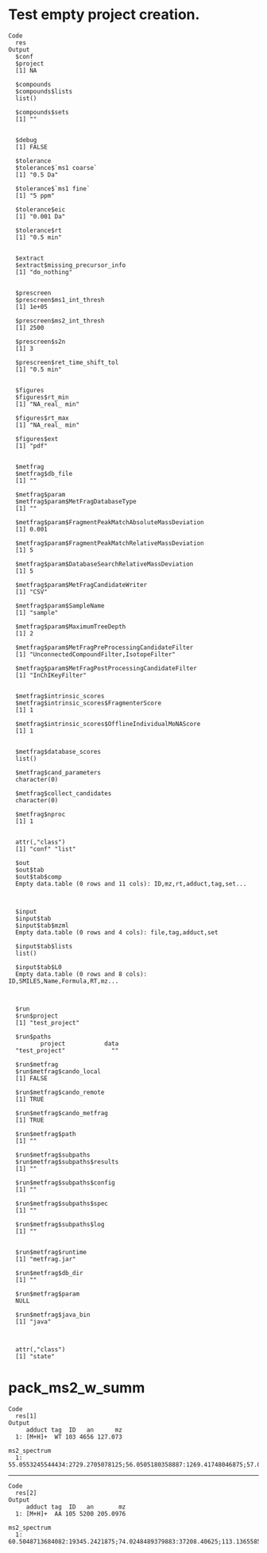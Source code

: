 # Test empty project creation.

    Code
      res
    Output
      $conf
      $project
      [1] NA
      
      $compounds
      $compounds$lists
      list()
      
      $compounds$sets
      [1] ""
      
      
      $debug
      [1] FALSE
      
      $tolerance
      $tolerance$`ms1 coarse`
      [1] "0.5 Da"
      
      $tolerance$`ms1 fine`
      [1] "5 ppm"
      
      $tolerance$eic
      [1] "0.001 Da"
      
      $tolerance$rt
      [1] "0.5 min"
      
      
      $extract
      $extract$missing_precursor_info
      [1] "do_nothing"
      
      
      $prescreen
      $prescreen$ms1_int_thresh
      [1] 1e+05
      
      $prescreen$ms2_int_thresh
      [1] 2500
      
      $prescreen$s2n
      [1] 3
      
      $prescreen$ret_time_shift_tol
      [1] "0.5 min"
      
      
      $figures
      $figures$rt_min
      [1] "NA_real_ min"
      
      $figures$rt_max
      [1] "NA_real_ min"
      
      $figures$ext
      [1] "pdf"
      
      
      $metfrag
      $metfrag$db_file
      [1] ""
      
      $metfrag$param
      $metfrag$param$MetFragDatabaseType
      [1] ""
      
      $metfrag$param$FragmentPeakMatchAbsoluteMassDeviation
      [1] 0.001
      
      $metfrag$param$FragmentPeakMatchRelativeMassDeviation
      [1] 5
      
      $metfrag$param$DatabaseSearchRelativeMassDeviation
      [1] 5
      
      $metfrag$param$MetFragCandidateWriter
      [1] "CSV"
      
      $metfrag$param$SampleName
      [1] "sample"
      
      $metfrag$param$MaximumTreeDepth
      [1] 2
      
      $metfrag$param$MetFragPreProcessingCandidateFilter
      [1] "UnconnectedCompoundFilter,IsotopeFilter"
      
      $metfrag$param$MetFragPostProcessingCandidateFilter
      [1] "InChIKeyFilter"
      
      
      $metfrag$intrinsic_scores
      $metfrag$intrinsic_scores$FragmenterScore
      [1] 1
      
      $metfrag$intrinsic_scores$OfflineIndividualMoNAScore
      [1] 1
      
      
      $metfrag$database_scores
      list()
      
      $metfrag$cand_parameters
      character(0)
      
      $metfrag$collect_candidates
      character(0)
      
      $metfrag$nproc
      [1] 1
      
      
      attr(,"class")
      [1] "conf" "list"
      
      $out
      $out$tab
      $out$tab$comp
      Empty data.table (0 rows and 11 cols): ID,mz,rt,adduct,tag,set...
      
      
      
      $input
      $input$tab
      $input$tab$mzml
      Empty data.table (0 rows and 4 cols): file,tag,adduct,set
      
      $input$tab$lists
      list()
      
      $input$tab$L0
      Empty data.table (0 rows and 8 cols): ID,SMILES,Name,Formula,RT,mz...
      
      
      
      $run
      $run$project
      [1] "test_project"
      
      $run$paths
             project           data 
      "test_project"             "" 
      
      $run$metfrag
      $run$metfrag$cando_local
      [1] FALSE
      
      $run$metfrag$cando_remote
      [1] TRUE
      
      $run$metfrag$cando_metfrag
      [1] TRUE
      
      $run$metfrag$path
      [1] ""
      
      $run$metfrag$subpaths
      $run$metfrag$subpaths$results
      [1] ""
      
      $run$metfrag$subpaths$config
      [1] ""
      
      $run$metfrag$subpaths$spec
      [1] ""
      
      $run$metfrag$subpaths$log
      [1] ""
      
      
      $run$metfrag$runtime
      [1] "metfrag.jar"
      
      $run$metfrag$db_dir
      [1] ""
      
      $run$metfrag$param
      NULL
      
      $run$metfrag$java_bin
      [1] "java"
      
      
      
      attr(,"class")
      [1] "state"

# pack_ms2_w_summ

    Code
      res[1]
    Output
         adduct tag  ID   an      mz
      1: [M+H]+  WT 103 4656 127.073
                                                                                                                                                                                                                                                                                                                                                                                                                                                                                                                                                                                                                                                                                                                                                                                                                                                                                                                                                                                                                                                                                                                                                                                                                                                                                                                                                                                                                                                                                                                                                                                                                                                                                                                                                                                                                                                                                                                                                                                                                                                                                                                                                                         ms2_spectrum
      1: 55.0553245544434:2729.2705078125;56.0505180358887:1269.41748046875;57.0345306396484:1185.73815917969;57.0708847045898:2073.21337890625;57.5013008117676:904.784362792969;58.0297393798828:3069.81298828125;60.0565567016602:1773.03698730469;65.0367965698242:965.617248535156;68.0254364013672:2071.56469726562;68.0505218505859:1228.7607421875;69.0344924926758:2780.85595703125;69.0709075927734:3080.65991210938;70.0662078857422:1433.41735839844;70.5652694702148:1031.4853515625;71.0502624511719:1328.03637695312;72.04541015625:1446.455078125;74.0975341796875:976.407348632812;80.5268020629883:903.040588378906;81.045768737793:15966.4443359375;81.0707244873047:3006.37255859375;82.0296325683594:1390.12121582031;82.0661010742188:21125.375;83.0500411987305:2234.1494140625;83.0613174438477:1575.17407226562;83.0865173339844:4149.6015625;84.0451507568359:2479.02978515625;84.0818328857422:1646.0302734375;85.0518188476562:43653.81640625;86.060791015625:5526.36279296875;86.0974578857422:2208.45166015625;100.039741516113:1168.80969238281;100.076499938965:10643.6787109375;108.045013427734:2149.33618164062;109.040176391602:2858.38037109375;109.065277099609:1368.20178222656;109.076728820801:4338.21337890625;109.101722717285:1770.88696289062;110.046905517578:1130.73400878906;110.060676574707:1666.49230957031;110.071846008301:1194.94689941406;110.096809387207:1337.48522949219;111.044853210449:1951.84326171875;111.056098937988:5151.44970703125;112.076545715332:2555.54321289062;114.87516784668:1056.15844726562;125.071563720703:4535.6982421875;125.083320617676:1376.74731445312;125.10807800293:1415.62915039062;126.055450439453:5190.27294921875;126.066467285156:3053.17065429688;126.09147644043:5563.90673828125;127.051559448242:31754.853515625;127.073188781738:442951.8125;128.045745849609:1565.146484375;128.055435180664:1807.43249511719;128.069152832031:19987.1328125;128.077987670898:4699.71044921875;128.107467651367:57947.6953125;128.144165039062:4561.85009765625;129.066253662109:4863.453125;129.102523803711:7756.666015625;129.110992431641:1575.72912597656;143.601974487305:1347.22827148438

---

    Code
      res[2]
    Output
         adduct tag  ID   an       mz
      1: [M+H]+  AA 105 5200 205.0976
                                                                                                                                                                                                                                                                                                                                                                                                                                                                                                                                                                                                                                                                                                                                                                 ms2_spectrum
      1: 60.5048713684082:19345.2421875;74.0248489379883:37208.40625;113.136558532715:23108.2421875;114.001686096191:26036.02734375;117.057220458984:32610.748046875;118.065780639648:115168.796875;130.064971923828:55615.4765625;132.081100463867:248073.703125;143.073318481445:37559.25;144.044708251953:32569.009765625;144.081192016602:481554.625;145.08512878418:71837.0546875;146.060394287109:3291220;147.064086914062:303875.53125;159.092056274414:784477.0625;160.076583862305:37691.265625;160.095474243164:73295.8515625;170.060119628906:184498.125;174.452697753906:24287.78515625;188.071014404297:18407934;189.074432373047:2457461.75;190.076156616211:145566.625;205.097793579102:497672.25;205.116928100586:29461.1640625;206.100082397461:77902.703125

